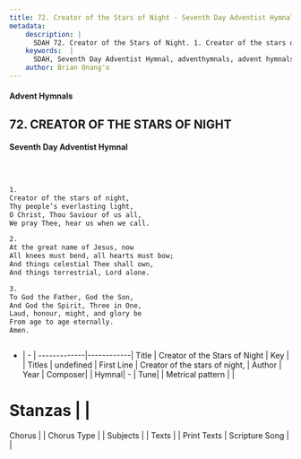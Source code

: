 ```yaml
---
title: 72. Creator of the Stars of Night - Seventh Day Adventist Hymnal
metadata:
    description: |
      SDAH 72. Creator of the Stars of Night. 1. Creator of the stars of night, Thy people’s everlasting light, O Christ, Thou Saviour of us all, We pray Thee, hear us when we call.
    keywords:  |
      SDAH, Seventh Day Adventist Hymnal, adventhymnals, advent hymnals, Creator of the Stars of Night, Creator of the stars of night, 
    author: Brian Onang'o
---
```


#### Advent Hymnals
## 72. CREATOR OF THE STARS OF NIGHT
#### Seventh Day Adventist Hymnal

```txt



1.
Creator of the stars of night,
Thy people’s everlasting light,
O Christ, Thou Saviour of us all,
We pray Thee, hear us when we call.

2.
At the great name of Jesus, now
All knees must bend, all hearts must bow;
And things celestial Thee shall own,
And things terrestrial, Lord alone.

3.
To God the Father, God the Son,
And God the Spirit, Three in One,
Laud, honour, might, and glory be
From age to age eternally.
Amen.



```

- |   -  |
-------------|------------|
Title | Creator of the Stars of Night |
Key |  |
Titles | undefined |
First Line | Creator of the stars of night, |
Author | 
Year | 
Composer|  |
Hymnal|  - |
Tune|  |
Metrical pattern | |
# Stanzas |  |
Chorus |  |
Chorus Type |  |
Subjects |  |
Texts |  |
Print Texts | 
Scripture Song |  |
  
